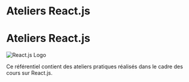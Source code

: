 # Ateliers React.js
# Ateliers React.js

![React.js Logo](https://upload.wikimedia.org/wikipedia/commons/thumb/a/a7/React-icon.svg/240px-React-icon.svg.png)

Ce référentiel contient des ateliers pratiques réalisés dans le cadre des cours sur React.js.






